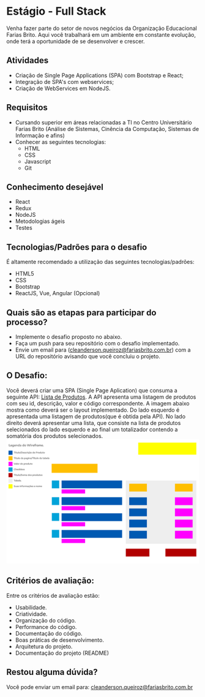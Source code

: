 # Estágio - Full Stack

Venha fazer parte do setor de novos negócios da Organização Educacional Farias Brito. Aqui você trabalhará em um ambiente em constante evolução, onde terá a oportunidade de se desenvolver e crescer.

## Atividades

* Criação de Single Page Applications (SPA) com Bootstrap e React;
* Integração de SPA's com webservices;
* Criação de WebServices em NodeJS.

## Requisitos
* Cursando superior em áreas relacionadas a TI no Centro Universitário Farias Brito (Análise de Sistemas, Cinência da Computação, Sistemas de Informação e afins)
* Conhecer as seguintes tecnologias:
	* HTML
	* CSS
	* Javascript
	* Git

## Conhecimento desejável

* React
* Redux
* NodeJS
* Metodologias ágeis
* Testes

## Tecnologias/Padrões para o desafio
É altamente recomendado a utilização das seguintes tecnologias/padrões:

* HTML5
* CSS
* Bootstrap
* ReactJS, Vue, Angular (Opcional)
  

## Quais são as etapas para participar do processo?
* Implemente o desafio proposto no abaixo.
* Faça um push para seu repositório com o desafio implementado.
* Envie um email para (cleanderson.queiroz@fariasbrito.com.br) com a URL do repositório avisando que você concluiu o projeto.

## O Desafio:
Você deverá criar uma SPA (Single Page Aplication) que consuma a seguinte API: [Lista de Produtos](https://api.jsonbin.io/b/5f7f43567243cd7e824cec6f). A API apresenta uma listagem de produtos com seu id, descrição, valor e código correspondente.
A imagem abaixo mostra como deverá ser o layout implementado. Do lado esquerdo é apresentada uma listagem de produtos(que é obtida pela API). No lado direito deverá apresentar uma lista, que consiste na lista de produtos selecionados do lado esquerdo e ao final um totalizador contendo a somatória dos produtos selecionados. 
![Template da página a ser desenvolvida](./wireframe.png)

## Critérios de avaliação:
Entre os critérios de avaliação estão:

* Usabilidade.
* Criatividade.
* Organização do código.
* Performance do código.
* Documentação do código.
* Boas práticas de desenvolvimento.
* Arquitetura do projeto.
* Documentação do projeto (README)

## Restou alguma dúvida?
Você pode enviar um email para: cleanderson.queiroz@fariasbrito.com.br
